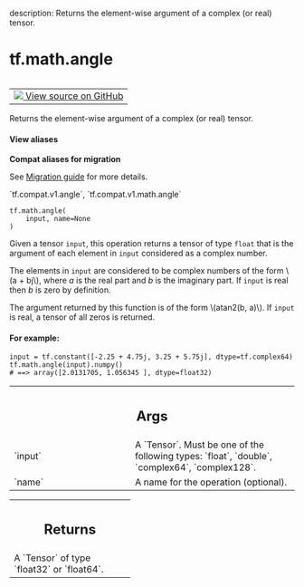 description: Returns the element-wise argument of a complex (or real) tensor.

<div itemscope itemtype="http://developers.google.com/ReferenceObject">
<meta itemprop="name" content="tf.math.angle" />
<meta itemprop="path" content="Stable" />
</div>

# tf.math.angle

<!-- Insert buttons and diff -->

<table class="tfo-notebook-buttons tfo-api nocontent" align="left">
<td>
  <a target="_blank" href="https://github.com/tensorflow/tensorflow/blob/r2.2/tensorflow/python/ops/math_ops.py#L661-L698">
    <img src="https://www.tensorflow.org/images/GitHub-Mark-32px.png" />
    View source on GitHub
  </a>
</td>
</table>



Returns the element-wise argument of a complex (or real) tensor.

<section class="expandable">
  <h4 class="showalways">View aliases</h4>
  <p>
<b>Compat aliases for migration</b>
<p>See
<a href="https://www.tensorflow.org/guide/migrate">Migration guide</a> for
more details.</p>
<p>`tf.compat.v1.angle`, `tf.compat.v1.math.angle`</p>
</p>
</section>

<pre class="devsite-click-to-copy prettyprint lang-py tfo-signature-link">
<code>tf.math.angle(
    input, name=None
)
</code></pre>



<!-- Placeholder for "Used in" -->

Given a tensor `input`, this operation returns a tensor of type `float` that
is the argument of each element in `input` considered as a complex number.

The elements in `input` are considered to be complex numbers of the form
\\(a + bj\\), where *a* is the real part and *b* is the imaginary part.
If `input` is real then *b* is zero by definition.

The argument returned by this function is of the form \\(atan2(b, a)\\).
If `input` is real, a tensor of all zeros is returned.

#### For example:



```
input = tf.constant([-2.25 + 4.75j, 3.25 + 5.75j], dtype=tf.complex64)
tf.math.angle(input).numpy()
# ==> array([2.0131705, 1.056345 ], dtype=float32)
```

<!-- Tabular view -->
 <table class="responsive fixed orange">
<colgroup><col width="214px"><col></colgroup>
<tr><th colspan="2"><h2 class="add-link">Args</h2></th></tr>

<tr>
<td>
`input`
</td>
<td>
A `Tensor`. Must be one of the following types: `float`, `double`,
`complex64`, `complex128`.
</td>
</tr><tr>
<td>
`name`
</td>
<td>
A name for the operation (optional).
</td>
</tr>
</table>



<!-- Tabular view -->
 <table class="responsive fixed orange">
<colgroup><col width="214px"><col></colgroup>
<tr><th colspan="2"><h2 class="add-link">Returns</h2></th></tr>
<tr class="alt">
<td colspan="2">
A `Tensor` of type `float32` or `float64`.
</td>
</tr>

</table>

